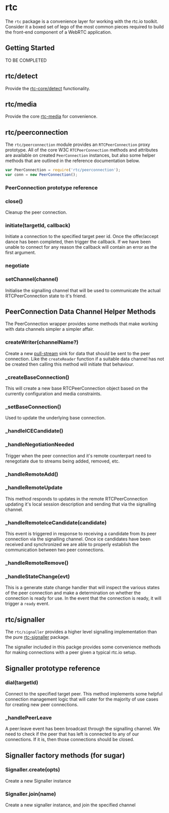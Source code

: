 # rtc

The `rtc` package is a convenience layer for working with the rtc.io toolkit.
Consider it a boxed set of lego of the most common pieces required to build
the front-end component of a WebRTC application.

## Getting Started

TO BE COMPLETED

## rtc/detect

Provide the [rtc-core/detect](https://github.com/rtc-io/rtc-core#detect) 
functionality.

## rtc/media

Provide the core [rtc-media](https://github.com/rtc-io/rtc-media) for
convenience.

## rtc/peerconnection

The `rtc/peerconnection` module provides an `RTCPeerConnection` proxy 
prototype.  All of the core W3C `RTCPeerConnection` methods and attributes
are available on created `PeerConnection` instances, but also some 
helper methods that are outlined in the reference documentation below.

```js
var PeerConnection = require('rtc/peerconnection');
var conn = new PeerConnection();
```

### PeerConnection prototype reference

### close()

Cleanup the peer connection.

### initiate(targetId, callback)

Initiate a connection to the specified target peer id.  Once the 
offer/accept dance has been completed, then trigger the callback.  If we
have been unable to connect for any reason the callback will contain an
error as the first argument.

### negotiate

### setChannel(channel)

Initialise the signalling channel that will be used to communicate
the actual RTCPeerConnection state to it's friend.

## PeerConnection Data Channel Helper Methods

The PeerConnection wrapper provides some methods that make working
with data channels simpler a simpler affair.

### createWriter(channelName?)

Create a new [pull-stream](https://github.com/dominictarr/pull-stream)
sink for data that should be sent to the peer connection.  Like the
`createReader` function if a suitable data channel has not be created
then calling this method will initiate that behaviour.

### _createBaseConnection()

This will create a new base RTCPeerConnection object based
on the currently configuration and media constraints.

### _setBaseConnection()

Used to update the underlying base connection.

### _handleICECandidate()

### _handleNegotiationNeeded

Trigger when the peer connection and it's remote counterpart need to 
renegotiate due to streams being added, removed, etc.

### _handleRemoteAdd()

### _handleRemoteUpdate

This method responds to updates in the remote RTCPeerConnection updating
it's local session description and sending that via the signalling channel.

### _handleRemoteIceCandidate(candidate)

This event is triggered in response to receiving a candidate from its
peer connection via the signalling channel.  Once ice candidates have been 
received and synchronized we are able to properly establish the 
communication between two peer connections.

### _handleRemoteRemove()

### _handleStateChange(evt)

This is a generate state change handler that will inspect the various states
of the peer connection and make a determination on whether the connection is
ready for use.  In the event that the connection is ready, it will trigger
a `ready` event.

## rtc/signaller

The `rtc/signaller` provides a higher level signalling implementation than
the pure [rtc-signaller](https://github.com/rtc-io/rtc-signaller) package.

The signaller included in this packge provides some convenience methods for
making connections with a peer given a typical rtc.io setup.

## Signaller prototype reference

### dial(targetId)

Connect to the specified target peer.  This method implements some helpful
connection management logic that will cater for the majority of use cases
for creating new peer connections.

### _handlePeerLeave

A peer:leave event has been broadcast through the signalling channel.  We need
to check if the peer that has left is connected to any of our connections. If
it is, then those connections should be closed.

## Signaller factory methods (for sugar)

### Signaller.create(opts)

Create a new Signaller instance

### Signaller.join(name)

Create a new signaller instance, and join the specified channel
